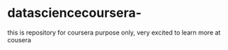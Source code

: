 # datasciencecoursera-
this is repository for coursera purpose only, very excited to learn more at cousera
